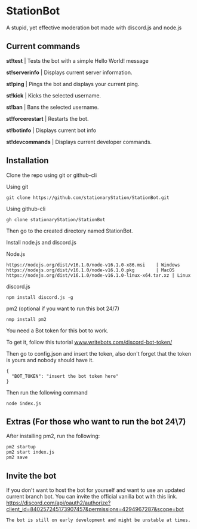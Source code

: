# StationBot
A stupid, yet effective moderation bot made with discord.js and node.js

## Current commands
**st!test**     |  Tests the bot with a simple Hello World! message

**st!serverinfo** |  Displays current server information.

**st!ping**     | Pings the bot and displays your current ping.

**st!kick**     | Kicks the selected username.

**st!ban**   | Bans the selected username.

**st!forcerestart** | Restarts the bot. 

**st!botinfo** | Displays current bot info

**st!devcommands** | Displays current developer commands.

## Installation
Clone the repo using git or github-cli

Using git

``` git clone https://github.com/stationaryStation/StationBot.git ```

Using github-cli 

``` gh clone stationaryStation/StationBot ```

Then go to the created directory named StationBot.

Install node.js and discord.js

Node.js
```
https://nodejs.org/dist/v16.1.0/node-v16.1.0-x86.msi    | Windows
https://nodejs.org/dist/v16.1.0/node-v16.1.0.pkg        | MacOS
https://nodejs.org/dist/v16.1.0/node-v16.1.0-linux-x64.tar.xz | Linux
```

discord.js

```
npm install discord.js -g
```

pm2 (optional if you want to run this bot 24/7)

```
nmp install pm2
```

You need a Bot token for this bot to work.

To get it, follow this tutorial
www.writebots.com/discord-bot-token/

Then go to config.json and insert the token, also don't forget that the token is yours and nobody should have it.
```
{
  "BOT_TOKEN": "insert the bot token here"
}
```

Then run the following command
```
node index.js
```

## Extras (For those who want to run the bot 24\7)

After installing pm2, run the following:

```
pm2 startup
pm2 start index.js
pm2 save
```
## Invite the bot
If you don't want to host the bot for yourself and want to use an updated current branch bot. You can invite the official vanilla bot with this link.
https://discord.com/api/oauth2/authorize?client_id=840257245173907457&permissions=4294967287&scope=bot

```
The bot is still on early development and might be unstable at times.
```
